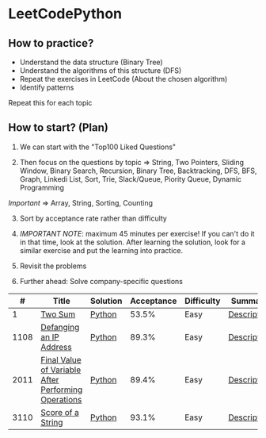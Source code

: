 # LeetCodePython

## How to practice?

- Understand the data structure (Binary Tree)
- Understand the algorithms of this structure (DFS)
- Repeat the exercises in LeetCode (About the chosen algorithm)
- Identify patterns

Repeat this for each topic

## How to start? (Plan)

1. We can start with the "Top100 Liked Questions"

2. Then focus on the questions by topic => String, Two Pointers, Sliding Window, Binary Search, Recursion, Binary Tree, Backtracking, DFS, BFS, Graph, Linkedi List, Sort, Trie, Slack/Queue, Piority Queue, Dynamic Programming

*Important* => Array, String, Sorting, Counting

3. Sort by acceptance rate rather than difficulty

4. *IMPORTANT NOTE*: maximum 45 minutes per exercise! If you can't do it in that time, look at the solution.
After learning the solution, look for a similar exercise and put the learning into practice.

5. Revisit the problems

6. Further ahead: Solve company-specific questions


| # | Title | Solution | Acceptance | Difficulty | Summary |
|---| ----- | -------- | ---------- | ---------- | ------- |
| 1 | [Two Sum](https://leetcode.com/problems/two-sum/) | [Python](/src/1_two_sum/two_sum.py) | 53.5% | Easy | [Description](/src/1_two_sum/readme.md) |
| 1108 | [Defanging an IP Address](https://leetcode.com/problems/defanging-an-ip-address/) | [Python](/src/1108_defanging_an_ip_address/defanging_an_ip_address.py) | 89.3% | Easy | [Description](/src/1108_defanging_an_ip_address/readme.md) |
| 2011 | [Final Value of Variable After Performing Operations](https://leetcode.com/problems/final-value-of-variable-after-performing-operations) | [Python](/src/2011_final_value_of_variable_after_performing_operations/final_value_of_variable_after_performing_operations.py) | 	89.4% | Easy | [Description](/src/2011_final_value_of_variable_after_performing_operations/readme.md) |
| 3110 | [Score of a String](https://leetcode.com/problems/score-of-a-string/) | [Python](/src/3110_score_of_a_string/score_of_a_string.py) | 93.1% | Easy | [Description](/src/3110_score_of_a_string/readme.md) |